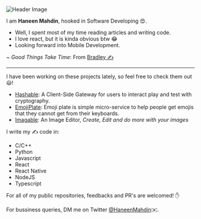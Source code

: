 <img src="https://pbs.twimg.com/profile_banners/1340335878548275200/1640877719/1500x500" alt="Header Image" />

I am **Haneen Mahdin**, hooked in Software Developing 😍. <br>
- Well, I spent most of my time reading articles and writing code. <br>
- I love react, but it is kinda obvious btw 😂 <br>
- Looking forward into Mobile Development.

~ *Good Things Take Time*: From [Bradley ✍️](https://twitter.com/VerdeSelvans)

<hr />

I have been working on these projects lately, so feel free to check them out😃!
- [Hashable](https://github.com/haneenmahd/hashable): A Client-Side Gateway for users to interact play and test with cryptography.
- [EmojiPlate](https://github.com/emoji-plate/client): Emoji plate is simple micro-service to help people get emojis that they cannot get from their keyboards.
- [Imagable](https://github.com/imagable/imagable): An Image Editor, *Create, Edit and do more with your images*

I write my ✍️  code in:
- C/C++
- Python
- Javascript
- React
- React Native
- NodeJS
- Typescript

For all of my public repositories, feedbacks and PR's are welcomed! ✋

For bussiness queries, DM me on Twitter [@HaneenMahdin](https://twitter.com/HaneenMahdin)✉️.
